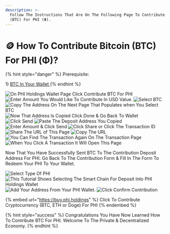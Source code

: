```yaml
---
description: >-
  Follow The Instructions That Are On The Following Page To Contribute Bitcoin
  (BTC) For PHI (Φ).
---
```


# 🪙 How To Contribute Bitcoin (BTC) For PHI (Φ)?

{% hint style="danger" %}
Prerequisite:

1\) [BTC In Your Wallet ](https://docs.phi.network/phi-wiki/layer-1-dapps/phi-holdings/create-phi-holdings-wallet/how-to-buy-bitcoin)
{% endhint %}

![On PHI Holdings Wallet Page Click Contribute BTC For PHI](../../../../../.gitbook/assets/IMG\_5428.jpg) ![Enter Amount You Would Like To Contribute In USD Value.](../../../../../.gitbook/assets/IMG\_5429.jpg) ![Select BTC](../../../../../.gitbook/assets/IMG\_5430.jpg) ![Copy The Address On The Next Page That Populates when You Select BTC](../../../../../.gitbook/assets/IMG\_5431.jpg) ![Now That Address Is Copied Click Done & Go Back To Wallet](<../../../../../.gitbook/assets/IMG\_5432 2.PNG>) ![Click Send](../../../../../.gitbook/assets/IMG\_5433.jpg) ![Paste The Deposit Address You Copied](<../../../../../.gitbook/assets/IMG\_5434 (1).jpg>) ![Enter Amount & Click Send](../../../../../.gitbook/assets/IMG\_5435.jpg) ![Click Share or Click The Transaction ID](<../../../../../.gitbook/assets/IMG\_5436 (1).jpg>) ![Share The URL of This Page](../../../../../.gitbook/assets/IMG\_5437.jpg) ![Copy The URL](../../../../../.gitbook/assets/IMG\_5438.jpg) ![You Can Find The Transaction Again On The Transaction Page](../../../../../.gitbook/assets/IMG\_5439.jpg) ![When You Click A Transaction It Will Open This Page](../../../../../.gitbook/assets/IMG\_5440.PNG)

Now That You Have Successfully Sent BTC To The Contribution Deposit Address For PHI. Go Back To The Contribution Form & Fill In The Form To Redeem Your PHI To Your Wallet.

![Select Type Of PHI](../../../../../.gitbook/assets/IMG\_5445.jpg) ![This Tutorial Shows Selecting The Smart Chain For Deposit Into PHI Holdings Wallet](../../../../../.gitbook/assets/IMG\_5446.jpg) ![Add Your Address From Your PHI Wallet.](../../../../../.gitbook/assets/IMG\_5447.jpg) ![Click Confirm Contribution](../../../../../.gitbook/assets/IMG\_5448.PNG)

{% embed url="https://buy.phi.holdings" %}
Click To Contribute Cryptocurrency (BTC, ETH or Doge) For PHI
{% endembed %}



{% hint style="success" %}
Congratulations You Have Now Learned How To Contribute BTC For PHI. Welcome To The Private & Decentralized Economy. &#x20;
{% endhint %}
